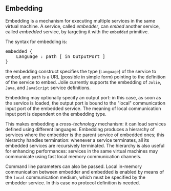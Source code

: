 ## Embedding

Embedding is a mechanism for executing multiple services in the same virtual machine. A service, called *embedder*, can *embed* another service, called *embedded* service, by targeting it with the `embedded` primitive.

The syntax for embedding is:

<pre class="syntax">
embedded {
	Language : path [ in OutputPort ]
}
</pre>

the embedding construct specifies the type (`Language`) of the service to embed, and `path` is a URL (possible in simple form) pointing to the definition of the service to embed. Jolie currently supports the embedding of `Jolie`, `Java`, and `JavaScript` service definitions.

Embedding may optionally specify an output port: in this case, as soon as the service is loaded, the output port is bound to the "local" communication input port of the embedded service. The meaning of local communication input port is dependent on the embedding type.

This makes embedding a *cross-technology* mechanism: it can load services defined using different languages. Embedding produces a hierarchy of services where the embedder is the parent service of embedded ones; this hierarchy handles termination: whenever a service terminates, all its embedded services are recursively terminated. The hierarchy is also useful for enhancing performances: services in the same virtual machines may communicate using fast local memory communication channels.

Command line parameters can also be passed. Local in-memory communication between embedder and embedded is enabled by means of the `local` communication medium, which must be specified by the embedder service. In this case no protocol definition is needed.